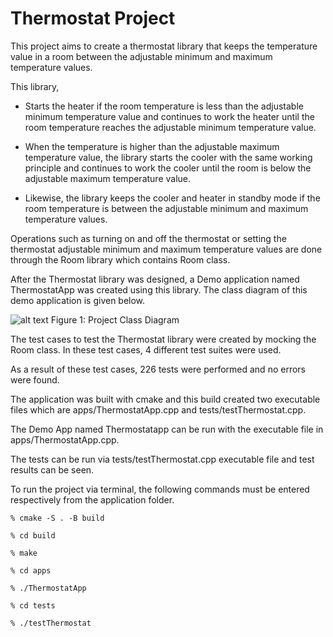 # Thermostat Project

This project aims to create a thermostat library that keeps the temperature value in a room between the adjustable minimum and maximum temperature values. 

This library, 

- Starts the heater if the room temperature is less than the adjustable minimum temperature value and continues to work the heater until the room temperature reaches the adjustable minimum temperature value. 

- When the temperature is higher than the adjustable maximum temperature value, the library starts the cooler with the same working principle and continues to work the cooler until the room is below the adjustable maximum temperature value. 

- Likewise, the library keeps the cooler and heater in standby mode if the room temperature is between the adjustable minimum and maximum temperature values.

Operations such as turning on and off the thermostat or setting the thermostat adjustable minimum and maximum temperature values are done through the Room library which contains Room class. 

After the Thermostat library was designed, a Demo application named ThermostatApp was created using this library. The class diagram of this demo application is given below.

![alt text](https://github.com/sinanaltinsoy/thermostatproject/blob/main/docs/ThermostatAppClassDiagram.png?raw=true)
Figure 1: Project Class Diagram

The test cases to test the Thermostat library were created by mocking the Room class. In these test cases, 4 different test suites were used. 

As a result of these test cases, 226 tests were performed and no errors were found.

The application was built with cmake and this build created two executable files which are apps/ThermostatApp.cpp and tests/testThermostat.cpp.

The Demo App named Thermostatapp can be run with the executable file in apps/ThermostatApp.cpp.

The tests can be run via tests/testThermostat.cpp executable file and test results can be seen.

To run the project via terminal, the following commands must be entered respectively from the application folder.

`% cmake -S . -B build`

`% cd build`

`% make`

`% cd apps`

`% ./ThermostatApp`

`% cd tests`

`% ./testThermostat`
